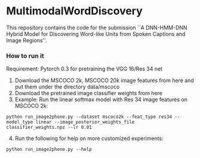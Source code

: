 # MultimodalWordDiscovery
This repository contains the code for the submission ``A DNN-HMM-DNN Hybrid Model for Discovering Word-like Units from
Spoken Captions and Image Regions''.

### How to run it
Requirement: Pytorch 0.3 for pretraining the VGG 16/Res 34 net
  
1. Download the MSCOCO 2k, MSCOCO 20k image features from here and put them under the directory data/mscoco
2. Download the pretrained image classifier weights from here
3. Example: Run the linear softmax model with Res 34 image features on MSCOCO 2k: 
```
python run_image2phone.py --dataset mscoco2k --feat_type res34 --model_type linear --image_posterior_weights_file classifier_weights.npz --lr 0.01
```
4. Run the following for help on more customized experiments: 
```
python run_image2phone.py --help
```
